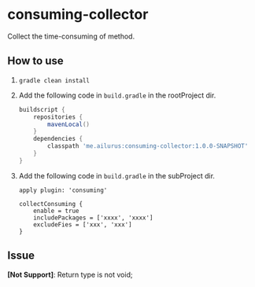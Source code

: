 # consuming-collector

Collect the time-consuming of method.

## How to use

1. `gradle clean install`

2. Add the following code in `build.gradle` in the rootProject dir.

    ```Groovy
    buildscript {
        repositories {
            mavenLocal()
        }
        dependencies {
            classpath 'me.ailurus:consuming-collector:1.0.0-SNAPSHOT'
        }
    }
    ```
    
3. Add the following code in `build.gradle` in the subProject dir.

    ```
    apply plugin: 'consuming'
    
    collectConsuming {
        enable = true
        includePackages = ['xxxx', 'xxxx']
        excludeFies = ['xxx', 'xxx']
    }
    ```
    
## Issue

**[Not Support]**: Return type is not void;